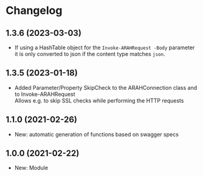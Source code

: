 ﻿# Changelog
## 1.3.6 (2023-03-03)
 - If using a HashTable object for the `Invoke-ARAHRequest -Body` parameter it is only converted to json if the content type matches `json`.
## 1.3.5 (2023-01-18)
 - Added Parameter/Property SkipCheck to the ARAHConnection class and to Invoke-ARAHRequest  
   Allows e.g. to skip SSL checks while performing the HTTP requests
## 1.1.0 (2021-02-26)
 - New: automatic generation of functions based on swagger specs
## 1.0.0 (2021-02-22)
 - New: Module
